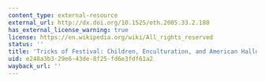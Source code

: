 ```yaml
---
content_type: external-resource
external_url: http://dx.doi.org/10.1525/eth.2005.33.2.180
has_external_license_warning: true
license: https://en.wikipedia.org/wiki/All_rights_reserved
status: ''
title: 'Tricks of Festival: Children, Enculturation, and American Halloween'
uid: e248a3b3-29e6-43de-8f25-fd6e3fdf61a2
wayback_url: ''
---
```


